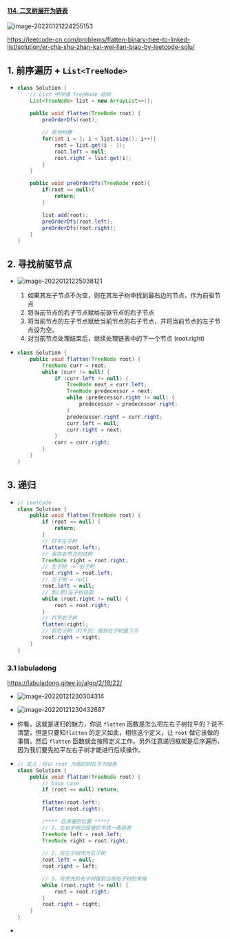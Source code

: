 #### [114. 二叉树展开为链表](https://leetcode-cn.com/problems/flatten-binary-tree-to-linked-list/)

![image-20220121224255153](https://raw.githubusercontent.com/TWDH/Leetcode-From-Zero/pictures/img/image-20220121224255153.png)



https://leetcode-cn.com/problems/flatten-binary-tree-to-linked-list/solution/er-cha-shu-zhan-kai-wei-lian-biao-by-leetcode-solu/

## 1. 前序遍历 + `List<TreeNode>`

- ```java
  class Solution {
      // List 中存储 TreeNode 结构
      List<TreeNode> list = new ArrayList<>();
  
      public void flatten(TreeNode root) {
          preOrderDfs(root);
          
          // 原地构建
          for(int i = 1; i < list.size(); i++){
              root = list.get(i - 1);
              root.left = null;
              root.right = list.get(i);
          }
      }
  
      public void preOrderDfs(TreeNode root){
          if(root == null){
              return;
          }
  
          list.add(root);
          preOrderDfs(root.left);
          preOrderDfs(root.right);
      }
  }
  ```

## 2. 寻找前驱节点

- ![image-20220121225038121](https://raw.githubusercontent.com/TWDH/Leetcode-From-Zero/pictures/img/image-20220121225038121.png)

  1. 如果其左子节点不为空，则在其左子树中找到最右边的节点，作为前驱节点
  2. 将当前节点的右子节点赋给前驱节点的右子节点
  3. 将当前节点的左子节点赋给当前节点的右子节点，并将当前节点的左子节点设为空。
  4. 对当前节点处理结束后，继续处理链表中的下一个节点 (root.right)

- ```java
  class Solution {
      public void flatten(TreeNode root) {
          TreeNode curr = root;
          while (curr != null) {
              if (curr.left != null) {
                  TreeNode next = curr.left;
                  TreeNode predecessor = next;
                  while (predecessor.right != null) {
                      predecessor = predecessor.right;
                  }
                  predecessor.right = curr.right;
                  curr.left = null;
                  curr.right = next;
              }
              curr = curr.right;
          }
      }
  }
  ```

## 3. 递归

- ```java
  // LeetCode
  class Solution {
      public void flatten(TreeNode root) {
          if (root == null) {
              return;
          }
          // 打平左子树
          flatten(root.left);
          // 保存右节点的结构
          TreeNode right = root.right;
          // 左子树 -> 右子树
          root.right = root.left;
          // 左子树 = null
          root.left = null;
          // 到(原)左子树底部
          while (root.right != null) {
              root = root.right;
          }
          // 打平右子树
          flatten(right);
          // 将右子树（打平后）接到右子树最下方
          root.right = right;
      }
  }
  ```

### 3.1 labuladong

https://labuladong.gitee.io/algo/2/18/22/

- ![image-20220121230304314](https://raw.githubusercontent.com/TWDH/Leetcode-From-Zero/pictures/img/image-20220121230411569.png)

- ![image-20220121230432687](https://raw.githubusercontent.com/TWDH/Leetcode-From-Zero/pictures/img/image-20220121230455348.png)

- 你看，这就是递归的魅力，你说 `flatten` 函数是怎么把左右子树拉平的？说不清楚，但是只要知`flatten` 的定义如此，相信这个定义，让 `root` 做它该做的事情，然后 `flatten` 函数就会按照定义工作。另外注意递归框架是后序遍历，因为我们要先拉平左右子树才能进行后续操作。

- ```java
  // 定义：将以 root 为根的树拉平为链表
  class Solution {
      public void flatten(TreeNode root) {
          // base case
          if (root == null) return;
          
          flatten(root.left);
          flatten(root.right);
  
          /**** 后序遍历位置 ****/
          // 1、左右子树已经被拉平成一条链表
          TreeNode left = root.left;
          TreeNode right = root.right;
          
          // 2、将左子树作为右子树
          root.left = null;
          root.right = left;
  
          // 3、将原先的右子树接到当前右子树的末端
          while (root.right != null) {
              root = root.right;
          }
          root.right = right;
      }
  }
  ```

- 